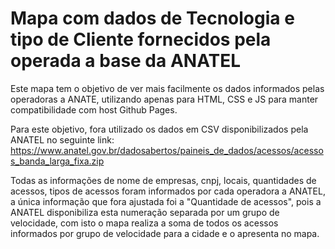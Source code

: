 # Mapa com dados de Tecnologia e tipo de Cliente fornecidos pela operada a base da ANATEL

Este mapa tem o objetivo de ver mais facilmente os dados informados pelas operadoras a ANATE, utilizando apenas para HTML, CSS e JS para manter compatibilidade com host Github Pages.

Para este objetivo, fora utilizado os dados em CSV disponibilizados pela ANATEL no seguinte link: https://www.anatel.gov.br/dadosabertos/paineis_de_dados/acessos/acessos_banda_larga_fixa.zip

Todas as informações de nome de empresas, cnpj, locais, quantidades de acessos, tipos de acessos foram informados por cada operadora a ANATEL, a única informação que fora ajustada foi a "Quantidade de acessos", pois a ANATEL disponibiliza esta numeração separada por um grupo de velocidade, com isto o mapa realiza a soma de todos os acessos informados por grupo de velocidade para a cidade e o apresenta no mapa.